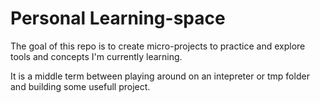 # Personal Learning-space

The goal of this repo is to create micro-projects to practice and explore tools and concepts I'm currently learning.

It is a middle term between playing around on an intepreter or tmp folder and building some usefull project.
